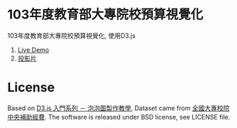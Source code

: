 # 103年度教育部大專院校預算視覺化
103年度教育部大專院校預算視覺化, 使用D3.js

1. [Live Demo](http://pa4373.github.io/tw-edu-colleges-grant)
2. [投影片](https://docs.google.com/presentation/d/1_5NM9foJomuttUmxE4bdDHqWxucYByk2xGvlEbGTHB8/edit?usp=sharing)

# License
Based on [D3.js 入門系列 － 泡泡圖製作教學](http://blog.infographics.tw/2015/05/d3js-tutorial-bubble-chart/), Dataset came from [全國大專校院中央補助經費](http://data.gov.tw/node/14536). The software is released under BSD license, see LICENSE file.
